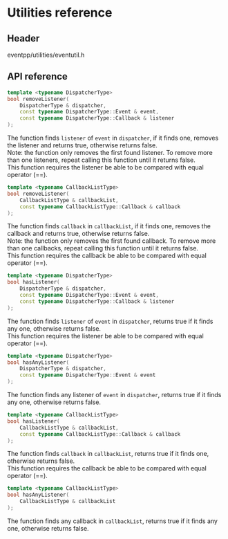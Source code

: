 # Utilities reference

## Header

eventpp/utilities/eventutil.h

## API reference

```c++
template <typename DispatcherType>
bool removeListener(
	DispatcherType & dispatcher,
	const typename DispatcherType::Event & event,
	const typename DispatcherType::Callback & listener
);
```
The function finds `listener` of `event` in `dispatcher`, if it finds one, removes the listener and returns true, otherwise returns false.  
Note: the function only removes the first found listener. To remove more than one listeners, repeat calling this function until it returns false.  
This function requires the listener be able to be compared with equal operator (==).  

```c++
template <typename CallbackListType>
bool removeListener(
	CallbackListType & callbackList,
	const typename CallbackListType::Callback & callback
);
```
The function finds `callback` in `callbackList`, if it finds one, removes the callback and returns true, otherwise returns false.  
Note: the function only removes the first found callback. To remove more than one callbacks, repeat calling this function until it returns false.  
This function requires the callback be able to be compared with equal operator (==).  

```c++
template <typename DispatcherType>
bool hasListener(
	DispatcherType & dispatcher,
	const typename DispatcherType::Event & event,
	const typename DispatcherType::Callback & listener
);
```
The function finds `listener` of `event` in `dispatcher`, returns true if it finds any one, otherwise returns false.  
This function requires the listener be able to be compared with equal operator (==).  

```c++
template <typename DispatcherType>
bool hasAnyListener(
	DispatcherType & dispatcher,
	const typename DispatcherType::Event & event
);
```
The function finds any listener of `event` in `dispatcher`, returns true if it finds any one, otherwise returns false.  

```c++
template <typename CallbackListType>
bool hasListener(
	CallbackListType & callbackList,
	const typename CallbackListType::Callback & callback
);
```
The function finds `callback` in `callbackList`, returns true if it finds one, otherwise returns false.  
This function requires the callback be able to be compared with equal operator (==).  

```c++
template <typename CallbackListType>
bool hasAnyListener(
	CallbackListType & callbackList
);
```
The function finds any callback in `callbackList`, returns true if it finds any one, otherwise returns false.  
